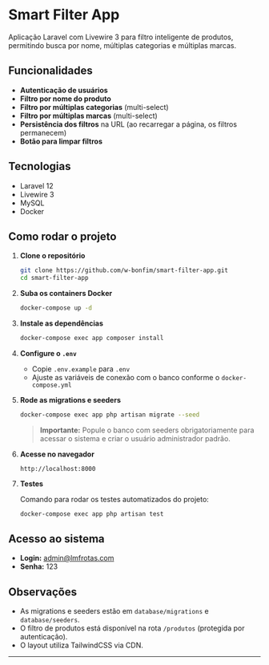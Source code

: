 # Smart Filter App

Aplicação Laravel com Livewire 3 para filtro inteligente de produtos, permitindo busca por nome, múltiplas categorias e múltiplas marcas.

## Funcionalidades
- **Autenticação de usuários**
- **Filtro por nome do produto**
- **Filtro por múltiplas categorias** (multi-select)
- **Filtro por múltiplas marcas** (multi-select)
- **Persistência dos filtros** na URL (ao recarregar a página, os filtros permanecem)
- **Botão para limpar filtros**

## Tecnologias

- Laravel 12
- Livewire 3
- MySQL
- Docker

## Como rodar o projeto

1. **Clone o repositório**
    ```sh
    git clone https://github.com/w-bonfim/smart-filter-app.git
    cd smart-filter-app
    ```

2. **Suba os containers Docker**
    ```sh
    docker-compose up -d
    ```

3. **Instale as dependências**
    ```sh
    docker-compose exec app composer install
    ```

4. **Configure o `.env`**
    - Copie `.env.example` para `.env`
    - Ajuste as variáveis de conexão com o banco conforme o `docker-compose.yml`

5. **Rode as migrations e seeders**
    ```sh
    docker-compose exec app php artisan migrate --seed
    ```

    > **Importante:** Popule o banco com seeders obrigatoriamente para acessar o sistema e criar o usuário administrador padrão.

6. **Acesse no navegador**
    ```
    http://localhost:8000
    ```

7. **Testes**

    Comando para rodar os testes automatizados do projeto:

    ```sh
    docker-compose exec app php artisan test
    ```

## Acesso ao sistema

- **Login:** admin@lmfrotas.com
- **Senha:** 123

## Observações

- As migrations e seeders estão em `database/migrations` e `database/seeders`.
- O filtro de produtos está disponível na rota `/produtos` (protegida por autenticação).
- O layout utiliza TailwindCSS via CDN.

---

